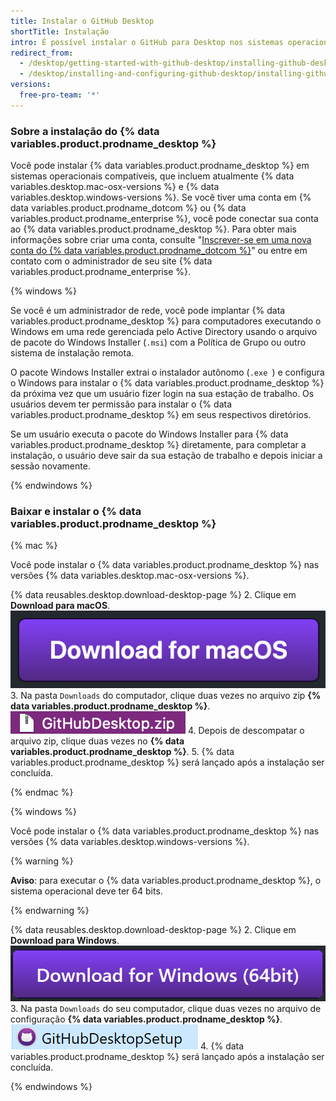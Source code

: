 ```yaml
---
title: Instalar o GitHub Desktop
shortTitle: Instalação
intro: É possível instalar o GitHub para Desktop nos sistemas operacionais Windows ou macOS suportados.
redirect_from:
  - /desktop/getting-started-with-github-desktop/installing-github-desktop
  - /desktop/installing-and-configuring-github-desktop/installing-github-desktop
versions:
  free-pro-team: '*'
---
```


### Sobre a instalação do {% data variables.product.prodname_desktop %}

Você pode instalar {% data variables.product.prodname_desktop %} em sistemas operacionais compatíveis, que incluem atualmente {% data variables.desktop.mac-osx-versions %} e {% data variables.desktop.windows-versions %}. Se você tiver uma conta em {% data variables.product.prodname_dotcom %} ou {% data variables.product.prodname_enterprise %}, você pode conectar sua conta ao {% data variables.product.prodname_desktop %}. Para obter mais informações sobre criar uma conta, consulte "[Inscrever-se em uma nova conta do {% data variables.product.prodname_dotcom %}](/articles/signing-up-for-a-new-github-account/)" ou entre em contato com o administrador de seu site {% data variables.product.prodname_enterprise %}.

{% windows %}

Se você é um administrador de rede, você pode implantar {% data variables.product.prodname_desktop %} para computadores executando o Windows em uma rede gerenciada pelo Active Directory usando o arquivo de pacote do Windows Installer (`.msi`) com a Política de Grupo ou outro sistema de instalação remota.

O pacote Windows Installer extrai o instalador autônomo (`.exe `) e configura o Windows para instalar o {% data variables.product.prodname_desktop %} da próxima vez que um usuário fizer login na sua estação de trabalho. Os usuários devem ter permissão para instalar o {% data variables.product.prodname_desktop %} em seus respectivos diretórios.

Se um usuário executa o pacote do Windows Installer para {% data variables.product.prodname_desktop %} diretamente, para completar a instalação, o usuário deve sair da sua estação de trabalho e depois iniciar a sessão novamente.

{% endwindows %}

### Baixar e instalar o {% data variables.product.prodname_desktop %}

{% mac %}

Você pode instalar o {% data variables.product.prodname_desktop %} nas versões {% data variables.desktop.mac-osx-versions %}.

{% data reusables.desktop.download-desktop-page %}
2. Clique em **Download para macOS**. ![Botão Download para macOS](/assets/images/help/desktop/download-for-mac.png)
3. Na pasta `Downloads` do computador, clique duas vezes no arquivo zip **{% data variables.product.prodname_desktop %}**. ![O arquivo GitHubDesktop.zip](/assets/images/help/desktop/mac-zipfile.png)
4. Depois de descompatar o arquivo zip, clique duas vezes no **{% data variables.product.prodname_desktop %}**.
5. {% data variables.product.prodname_desktop %} será lançado após a instalação ser concluída.

{% endmac %}

{% windows %}

Você pode instalar o {% data variables.product.prodname_desktop %} nas versões {% data variables.desktop.windows-versions %}.

{% warning %}

**Aviso**: para executar o {% data variables.product.prodname_desktop %}, o sistema operacional deve ter 64 bits.

{% endwarning %}

{% data reusables.desktop.download-desktop-page %}
2. Clique em **Download para Windows**. ![Botão Download para Windows](/assets/images/help/desktop/download-for-windows.png)
3. Na pasta `Downloads` do seu computador, clique duas vezes no arquivo de configuração **{% data variables.product.prodname_desktop %}**. ![Arquivo GitHubDesktopSetup](/assets/images/help/desktop/windows-githubdesktopsetup.png)
4. {% data variables.product.prodname_desktop %} será lançado após a instalação ser concluída.

{% endwindows %}
